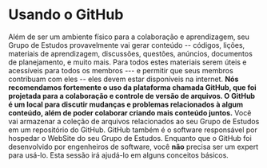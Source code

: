 # Usando o GitHub 

Além de ser um ambiente físico para a colaboração e aprendizagem, seu Grupo de Estudos provavelmente vai gerar conteúdo -- códigos, lições, materiais de aprendizagem, discussões, questões, anúncios, documentos de planejamento, e muito mais. 
Para todos estes materiais serem úteis e acessíveis para todos os membros --- e permitir que seus membros contribuam com eles -- eles devem estar disponíveis na internet. 
**Nós recomendamos fortemente o uso da plataforma chamada GitHub, que foi projetada para a colaboração e controle de versão de arquivos. O GitHub é um local para discutir mudanças e problemas relacionados à algum conteúdo, além de poder colaborar criando mais conteúdo juntos.** 
Você vai armazenar a coleção de arquivos relacionados ao seu Grupo de Estudos em um repositório do GitHub. GitHub também é o software responsável por hospedar o WebSite do seu Grupo de Estudos. Enquanto que o GitHub foi desenvolvido por engenheiros de software, você **não** precisa ser um expert para usá-lo. Esta sessão irá ajudá-lo em alguns conceitos básicos. 
